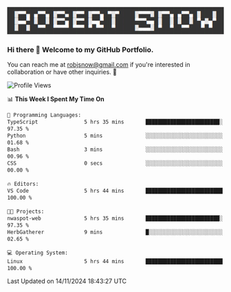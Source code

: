 <img alt="myname" src="assets/name.png" />

### Hi there 👋 Welcome to my GitHub Portfolio.
You can reach me at robjsnow@gmail.com if you're interested in collaboration or have other inquiries.  :briefcase:



<!--START_SECTION:waka-->
![Profile Views](http://img.shields.io/badge/Profile%20Views-2-blue)

📊 **This Week I Spent My Time On** 

```text
💬 Programming Languages: 
TypeScript               5 hrs 35 mins       ████████████████████████░   97.35 % 
Python                   5 mins              ░░░░░░░░░░░░░░░░░░░░░░░░░   01.68 % 
Bash                     3 mins              ░░░░░░░░░░░░░░░░░░░░░░░░░   00.96 % 
CSS                      0 secs              ░░░░░░░░░░░░░░░░░░░░░░░░░   00.00 % 

🔥 Editors: 
VS Code                  5 hrs 44 mins       █████████████████████████   100.00 % 

🐱‍💻 Projects: 
nwaspot-web              5 hrs 35 mins       ████████████████████████░   97.35 % 
HerbGatherer             9 mins              █░░░░░░░░░░░░░░░░░░░░░░░░   02.65 % 

💻 Operating System: 
Linux                    5 hrs 44 mins       █████████████████████████   100.00 % 
```


 Last Updated on 14/11/2024 18:43:27 UTC
<!--END_SECTION:waka-->

<!--
**robjsnow/robjsnow** is a ✨ _special_ ✨ repository because its `README.md` (this file) appears on your GitHub profile.

Here are some ideas to get you started:

- 🔭 I’m currently working on ...
- 🌱 I’m currently learning ...
- 👯 I’m looking to collaborate on ...
- 🤔 I’m looking for help with ...
- 💬 Ask me about ...
- 📫 How to reach me: ...
- 😄 Pronouns: ...
- ⚡ Fun fact: ...
-->

